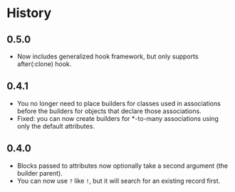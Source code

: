 History
=======

0.5.0
-----

* Now includes generalized hook framework, but only supports after(:clone) hook.

0.4.1
-----

* You no longer need to place builders for classes used in associations before the builders for objects that declare those associations.
* Fixed: you can now create builders for *-to-many associations using only the default attributes.

0.4.0
-----

* Blocks passed to attributes now optionally take a second argument (the builder parent).
* You can now use `?` like `!`, but it will search for an existing record first.
